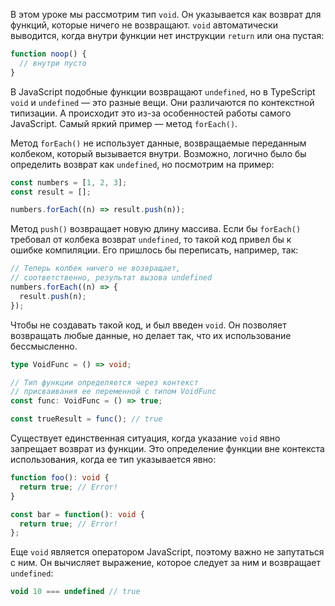 В этом уроке мы рассмотрим тип `void`. Он указывается как возврат для функций, которые ничего не возвращают. `void` автоматически выводится, когда внутри функции нет инструкции `return` или она пустая:

```typescript
function noop() {
  // внутри пусто
}
```

В JavaScript подобные функции возвращают `undefined`, но в TypeScript `void` и `undefined` — это разные вещи. Они различаются по контекстной типизации. А происходит это из-за особенностей работы самого JavaScript. Самый яркий пример — метод `forEach()`.

Метод `forEach()` не использует данные, возвращаемые переданным колбеком, который вызывается внутри. Возможно, логично было бы определить возврат как `undefined`, но посмотрим на пример:

```typescript
const numbers = [1, 2, 3];
const result = [];

numbers.forEach((n) => result.push(n));
```

Метод `push()` возвращает новую длину массива. Если бы `forEach()` требовал от колбека возврат `undefined`, то такой код привел бы к ошибке компиляции. Его пришлось бы переписать, например, так:

```typescript
// Теперь колбек ничего не возвращает,
// соответственно, результат вызова undefined
numbers.forEach((n) => {
  result.push(n);
});
```

Чтобы не создавать такой код, и был введен `void`. Он позволяет возвращать любые данные, но делает так, что их использование бессмысленно.

[//]: # (TODO - автору: что показываем этим кодом? нужна подводка. )

```typescript
type VoidFunc = () => void;

// Тип функции определяется через контекст
// присваивания ее переменной с типом VoidFunc
const func: VoidFunc = () => true;

const trueResult = func(); // true
```

[//]: # (TODO - автору: нужно объяснить, что сделали в этом фрагменте- описать код )

Существует единственная ситуация, когда указание `void` явно запрещает возврат из функции. Это определение функции вне контекста использования, когда ее тип указывается явно:

```typescript
function foo(): void {
  return true; // Error!
}

const bar = function(): void {
  return true; // Error!
};
```

[//]: # (TODO - автору: нужно объяснить, что сделали в этом фрагменте- описать код )

Еще `void` является оператором JavaScript, поэтому важно не запутаться с ним. Он вычисляет выражение, которое следует за ним и возвращает `undefined`:

```typescript
void 10 === undefined // true
```

[//]: # (TODO - автору: нужно объяснить, что сделали в этом фрагменте- описать код )
